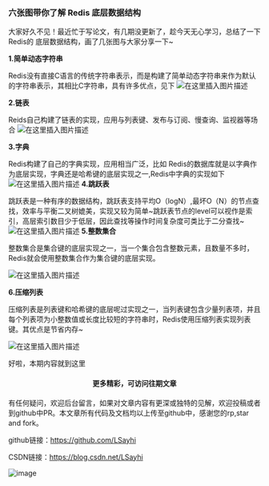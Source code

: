 ﻿### 六张图带你了解 Redis 底层数据结构

大家好久不见！最近忙于写论文，有几期没更新了，趁今天无心学习，总结了一下 Redis的 底层数据结构，画了几张图与大家分享一下~

**1.简单动态字符串**

Redis没有直接C语言的传统字符串表示，而是构建了简单动态字符串来作为默认的字符串表示，其相比C字符串，具有许多优点，见下
![在这里插入图片描述](https://img-blog.csdnimg.cn/20190619153757481.jpeg?x-oss-process=image/watermark,type_ZmFuZ3poZW5naGVpdGk,shadow_10,text_aHR0cHM6Ly9ibG9nLmNzZG4ubmV0L0xTYXloaQ==,size_16,color_FFFFFF,t_70)



**2.链表**

Reids自己构建了链表的实现，应用与列表键、发布与订阅、慢查询、监视器等场合
![在这里插入图片描述](https://img-blog.csdnimg.cn/20190619153846375.jpeg?x-oss-process=image/watermark,type_ZmFuZ3poZW5naGVpdGk,shadow_10,text_aHR0cHM6Ly9ibG9nLmNzZG4ubmV0L0xTYXloaQ==,size_16,color_FFFFFF,t_70)


**3.字典**

Redis构建了自己的字典实现，应用相当广泛，比如 Redis的数据库就是以字典作为底层实现，字典还是哈希键的底层实现之一,Redis中字典的实现如下
![在这里插入图片描述](https://img-blog.csdnimg.cn/20190619153911677.jpeg?x-oss-process=image/watermark,type_ZmFuZ3poZW5naGVpdGk,shadow_10,text_aHR0cHM6Ly9ibG9nLmNzZG4ubmV0L0xTYXloaQ==,size_16,color_FFFFFF,t_70)
  **4.跳跃表**

跳跃表是一种有序的数据结构，跳跃表支持平均O（logN）,最坏O（N）的节点查找，效率与平衡二叉树媲美，实现又较为简单~跳跃表节点的level可以视作是索引，高层索引数目少于低层，因此查找等操作时间复杂度可类比于二分查找~
![在这里插入图片描述](https://img-blog.csdnimg.cn/20190619153936214.jpeg?x-oss-process=image/watermark,type_ZmFuZ3poZW5naGVpdGk,shadow_10,text_aHR0cHM6Ly9ibG9nLmNzZG4ubmV0L0xTYXloaQ==,size_16,color_FFFFFF,t_70)
**5.整数集合**

整数集合是集合键的底层实现之一，当一个集合包含整数元素，且数量不多时，Redis就会使用整数集合作为集合键的底层实现。

![在这里插入图片描述](https://img-blog.csdnimg.cn/20190619153956927.jpeg?x-oss-process=image/watermark,type_ZmFuZ3poZW5naGVpdGk,shadow_10,text_aHR0cHM6Ly9ibG9nLmNzZG4ubmV0L0xTYXloaQ==,size_16,color_FFFFFF,t_70)

  **6.压缩列表**

压缩列表是列表键和哈希键的底层呢过实现之一，当列表键包含少量列表项，并且每个列表项为小整数值或长度比较短的字符串时，Redis使用压缩列表实现列表键。其优点是节省内存~

![在这里插入图片描述](https://img-blog.csdnimg.cn/20190619154007440.jpeg?x-oss-process=image/watermark,type_ZmFuZ3poZW5naGVpdGk,shadow_10,text_aHR0cHM6Ly9ibG9nLmNzZG4ubmV0L0xTYXloaQ==,size_16,color_FFFFFF,t_70)

好啦，本期内容就到这里

####  <center style="margin: 0px; padding: 0px; font-size: inherit; color: inherit; line-height: inherit;">更多精彩，可访问往期文章</center>



有任何疑问，欢迎后台留言，如果对文章内容有更深或独特的见解，欢迎投稿或者到github中PR。本文章所有代码及文档均以上传至github中，感谢您的rp,star and fork。

github链接：https://github.com/LSayhi

CSDN链接：https://blog.csdn.net/LSayhi

![image](https://upload-images.jianshu.io/upload_images/16949178-9b624d27d51edf78?imageMogr2/auto-orient/strip%7CimageView2/2/w/1240)





